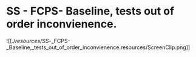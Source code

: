 # SS - FCPS- Baseline, tests out of order inconvienence.

![[./_resources/SS_-_FCPS-_Baseline,_tests_out_of_order_inconvienence.resources/ScreenClip.png]]
